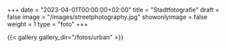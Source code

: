 +++
date = "2023-04-01T00:00:00+02:00"
title = "Stadtfotografie"
draft = false
image = "/images/streetphotography.jpg"
showonlyimage = false
weight = 1
type = "foto"
+++

{{< gallery gallery_dir="/fotos/urban" >}}

